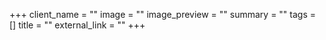 +++
client_name = ""
image = ""
image_preview = ""
summary = ""
tags = []
title = ""
external_link = ""
+++

